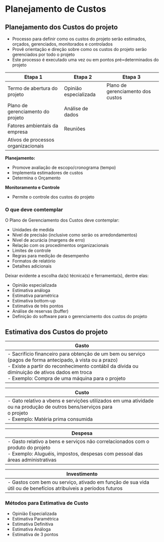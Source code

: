 # Planejamento de Custos

## Planejamento dos Custos do projeto

* Processo para definir como os custos do projeto serão estimados, orçados, gerenciados, monitorados e controlados
* Provê orientação e direção sobre como os custos do projeto serão gerenciados por todo o projeto
* Este processo é executado uma vez ou em pontos pré=determinados do projeto

| Etapa 1                             | Etapa 2                | Etapa 3                           |
| ----------------------------------- | ---------------------- | --------------------------------- |
| Termo de abertura do projeto        | Opinião especializada | Plano de gerenciamento dos custos |
| Plano de gerenciamento do projeto   | Análise de dados      |                                   |
| Fatores ambientais da empresa       | Reuniões              |                                   |
| Ativos de processos organizacionais |                        |                                   |

**Planejamento:**

- Promove avaliação de escopo/cronograma (tempo)
- Implementa estimadores de custos
- Determina o Orçamento

**Monitoramento e Controle**

- Permite o controle dos custos do projeto

### O que deve comtemplar

O Plano de Gerenciamento dos Custos deve contemplar:

- Unidades de medida
- Nível de precisão (inclusive como serão os arredondamentos)
- Nível de acurácia (margens de erro)
- Relação com os procedimentos organizacionais
- Limites de controle
- Regras para medição de desempenho
- Formatos de relatório
- Detalhes adicionais

Deixar evidente a escolha da(s) técnica(s) e ferramenta(s), dentre elas:

- Opinião especializada
- Estimativa análoga
- Estimativa paramétrica
- Estimativa bottom-up
- Estimativa de três pontos
- Análise de reservas (buffer)
- Definição do software para o gerenciamento dos custos do projeto

## Estimativa dos Custos do projeto

| Gasto                                                                                                                                                                                                                                                                            |
| -------------------------------------------------------------------------------------------------------------------------------------------------------------------------------------------------------------------------------------------------------------------------------- |
| - Sacrifício financeiro para obtenção de um bem ou serviço (pagos de forma antecipado, à vista ou a prazo)  <br />- Existe a partir do reconhecimento contábil da dívida ou diminuição de ativos dados em troca<br />- Exemplo: Compra de uma máquina para o projeto |

| Custo                                                                                                                                                                    |
| ------------------------------------------------------------------------------------------------------------------------------------------------------------------------ |
| - Gato relativo a vbens e servições utilizados em uma atividade ou na produção de outros bens/serviços para<br />o projeto<br />- Exemplo: Matéria prima consumida |

| Despesa                                                                                                                                                                                                                                      |
| -------------------------------------------------------------------------------------------------------------------------------------------------------------------------------------------------------------------------------------------- |
| - Gasto relativo a bens e serviços não correlacionados com o produto do projeto                                              <br />- Exemplo: Aluguéis, impostos, despesas com pessoal das áreas administrativas |

| Investimento                                                                                                           |
| ---------------------------------------------------------------------------------------------------------------------- |
| - Gastos com bem ou serviço, ativado em função de sua vida útil ou de benefícios atribuíveis a períodos futuros |

### Métodos para Estimativa de Custo

- Opinião Especializada
- Estimativa Paramétrica
- Estimativa Definitiva
- Estimativa Análoga
- Estimativa de 3 pontos
  

